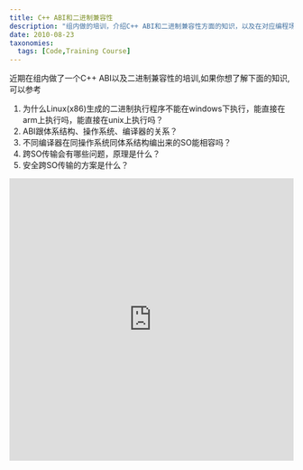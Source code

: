 ```yaml
---
title: C++ ABI和二进制兼容性
description: "组内做的培训，介绍C++ ABI和二进制兼容性方面的知识，以及在对应编程场景中的解决方案"
date: 2010-08-23
taxonomies:
  tags: [Code,Training Course]
---
```


近期在组内做了一个C++ ABI以及二进制兼容性的培训,如果你想了解下面的知识,可以参考
1. 为什么Linux(x86)生成的二进制执行程序不能在windows下执行，能直接在arm上执行吗，能直接在unix上执行吗？
2. ABI跟体系结构、操作系统、编译器的关系？
3. 不同编译器在同操作系统同体系结构编出来的SO能相容吗？
4. 跨SO传输会有哪些问题，原理是什么？
5. 安全跨SO传输的方案是什么？

<iframe src="https://www.slideshare.net/slideshow/embed_code/key/ptjUBsYgM3JKO7?hostedIn=slideshare&page=upload" width="100%" height="500" frameborder="0" marginwidth="0" marginheight="0" scrolling="no"></iframe>